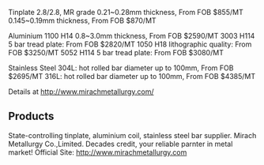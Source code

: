Tinplate 2.8/2.8, MR grade 0.21\~0.28mm thickness, From FOB \$855/MT
0.145\~0.19mm thickness, From FOB \$870/MT

Aluminium 1100 H14 0.8\~3.0mm thickness, From FOB \$2590/MT 3003 H114 5
bar tread plate: From FOB \$2820/MT 1050 H18 lithographic quality: From
FOB \$3250/MT 5052 H114 5 bar tread plate: From FOB \$3080/MT

Stainless Steel 304L: hot rolled bar diameter up to 100mm, From FOB
\$2695/MT 316L: hot rolled bar diameter up to 100mm, From FOB \$4385/MT

Details at <http://www.mirachmetallurgy.com/>

## Products

State-controlling tinplate, aluminium coil, stainless steel bar
supplier. Mirach Metallurgy Co.,Limited. Decades credit, your reliable
parnter in metal market! Official Site:
<http://www.mirachmetallurgy.com>

